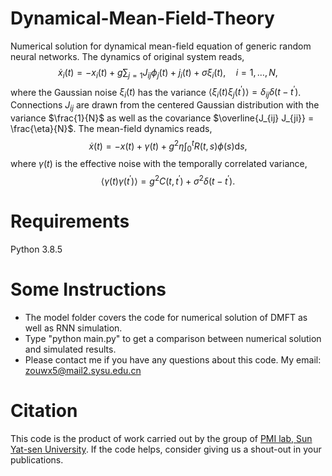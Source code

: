# Dynamical-Mean-Field-Theory

Numerical solution for dynamical mean-field equation of generic random neural networks. The dynamics of original system reads,
$$
	\dot{x}_i(t)=-x_i(t)+g \sum_{j=1} J_{i j} \phi_j(t) + j_i(t) +\sigma \xi_i(t), \quad i=1, \ldots, N,
$$
where the Gaussian noise $\xi_i(t)$ has the variance $\left\langle \xi_i(t)\xi_j(t^{\prime})\right\rangle =\delta_{ij}\delta(t-t^{\prime})$. Connections $J_{ij}$ are drawn from the centered Gaussian distribution with the variance $\frac{1}{N}$ as well as the covariance $\overline{J_{ij} J_{ji}}  = \frac{\eta}{N}$.  The mean-field dynamics reads,
$$
	\dot{x}(t) = -x(t) + \gamma(t) +  g^2 \eta  \int_{0}^{t} R(t,s)\phi(s)    \mathrm {d}s,
$$
where $\gamma(t)$ is the effective noise with the temporally correlated variance,
$$
	\langle\gamma(t)\gamma(t^{\prime})\rangle = g^2 C(t,t^{\prime}) + \sigma^2\delta(t-t^{\prime}).
$$


# Requirements

Python 3.8.5



# Some Instructions

- The model folder covers the code for numerical solution of DMFT as well as RNN simulation.  
- Type "python main.py" to get a comparison between numerical solution and simulated results.
- Please contact me if you have any questions about this code. My email: zouwx5@mail2.sysu.edu.cn



# Citation

This code is the product of work carried out by the group of [PMI lab, Sun Yat-sen University](https://www.labxing.com/hphuang2018). If the code helps, consider giving us a shout-out in your publications.
